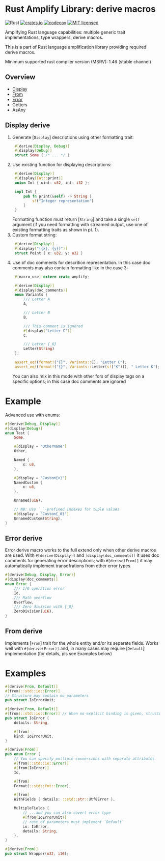 # Rust Amplify Library: derive macros
![Rust](https://github.com/LNP-BP/rust-amplify/workflows/Rust/badge.svg)
[![crates.io](https://meritbadge.herokuapp.com/amplify)](https://crates.io/crates/amplify)
[![codecov](https://codecov.io/gh/LNP-BP/rust-amplify/branch/master/graph/badge.svg)](https://codecov.io/gh/LNP-BP/rust-amplify)
[![MIT licensed](https://img.shields.io/badge/license-MIT-blue.svg)](./LICENSE)

Amplifying Rust language capabilities: multiple generic trait implementations, 
type wrappers, derive macros.

This is a part of Rust language amplification library providing required derive
macros.

Minimum supported rust compiler version (MSRV): 1.46 (stable channel)

## Overview

- [Display](#display-derive)
- [From](#from-derive)
- [Error](#error-derive)
- Getters
- AsAny

## Display derive 

1. Generate [`Display`] descriptions using other formatting trait:
   ```rust
    #[derive(Display, Debug)]
    #[display(Debug)]
    struct Some { /* ... */ }
   ```
2. Use existing function for displaying descriptions:
   ```rust
    #[derive(Display)]
    #[display(Int::print)]
    union Int { uint: u32, int: i32 };
   
    impl Int {
        pub fn print(&self) -> String {
            s!("Integer representation")
        }
    }
   ```
   Formatting function must return [`String`] and take a single `self`
   argument (if you need formatting with streamed output, use one of
   existing formatting traits as shown in pt. 1).
3. Custom format string:
   ```rust
    #[derive(Display)]
    #[display("({x}, {y})")]
    struct Point { x: u32, y: u32 }
   ```
4. Use of doc comments for descrition representation. In this case doc
   comments may also contain formatting like in the case 3:
   ```rust
    #[macro_use] extern crate amplify;

    #[derive(Display)]
    #[display(doc_comments)]
    enum Variants {
        /// Letter A
        A,

        /// Letter B
        B,

        /// This comment is ignored
        #[display("Letter C")]
        C,

        /// Letter {_0}
        Letter(String)
    };

    assert_eq!(format!("{}", Variants::C), "Letter C");
    assert_eq!(format!("{}", Variants::Letter(s!("K"))), " Letter K");
   ```
   You can also mix in this mode with other fors of display tags on a
   specific options; in this case doc comments are ignored

# Example

Advanced use with enums:
```rust
#[derive(Debug, Display)]
#[display(Debug)]
enum Test {
    Some,

    #[display = "OtherName"]
    Other,

    Named {
        x: u8,
    },

    #[display = "Custom{x}"]
    NamedCustom {
        x: u8,
    },

    Unnamed(u16),

    // NB: Use `_`-prefixed indexes for tuple values
    #[display = "Custom{_0}"]
    UnnamedCustom(String),
}
```

## Error derive

Error derive macro works to the full extend only when other derive macros
are used. With `#[derive(Display)]` and `[display(doc_comments)]` it uses
doc comments for generating error descriptions; with `#[derive(From)]` it
may automatically implement transofrations from other error types.

```rust
#[derive(Debug, Display, Error)]
#[display(doc_comments)]
enum Error {
    /// I/O operation error
    Io,
    /// Math overflow
    Overflow,
    /// Zero division with {_0}
    ZeroDivision(u16),
}
```

## From derive

Implements [`From`] trait for the whole entity and/or its separate fields.
Works well with `#[derive(Error)]` and, in many cases may require
[`Default`] implementation (for details, pls see Examples below)

# Examples

```rust
#[derive(From, Default)]
#[from(::std::io::Error)]
// Structure may contain no parameters
pub struct IoErrorUnit;

#[derive(From, Default)]
#[from(::std::io::Error)] // When no explicit binding is given, structure must implement `Default`
pub struct IoError {
    details: String,

    #[from]
    kind: IoErrorUnit,
}

#[derive(From)]
pub enum Error {
    // You can specify multiple conversions with separate attributes
    #[from(::std::io::Error)]
    #[from(IoError)]
    Io,

    #[from]
    Format(::std::fmt::Error),

    #[from]
    WithFields { details: ::std::str::Utf8Error },

    MultipleFields {
        // ...and you can also covert error type
        #[from(IoErrorUnit)]
        // rest of parameters must implement `Default`
        io: IoError,
        details: String,
    },
}

#[derive(From)]
pub struct Wrapper(u32, i16);
```
